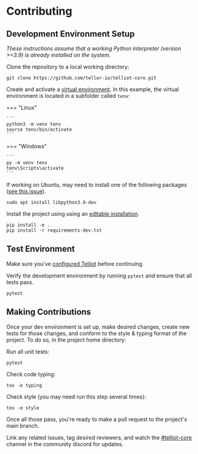# Contributing

## Development Environment Setup

*These instructions assume that a working Python interpreter (version >=3.9)
is already installed on the system.*

Clone the repository to a local working directory:

    git clone https://github.com/tellor-io/telliot-core.git

Create and activate a [virtual environment](https://docs.python.org/3/library/venv.html).  In this example, the virtual environment is 
located in a subfolder called `tenv`:

=== "Linux"

    ```
    python3 -m venv tenv
    source tenv/bin/activate
    ```

=== "Windows"

    ```
    py -m venv tenv
    tenv\Scripts\activate
    ```

If working on Ubuntu, may need to install one of the following packages ([see this issue](https://github.com/ethereum/web3.py/issues/1726)).

    sudo apt install libpython3.9-dev

Install the project using using an [editable installation](https://pip.pypa.io/en/stable/reference/pip_install/#editable-installs).

    pip install -e .
    pip install -r requirements-dev.txt


## Test Environment

Make sure you've [configured Telliot](https://tellor-io.github.io/telliot-feed-examples/getting-started/) before continuing.

Verify the development environment by running `pytest` and ensure that all tests pass.

    pytest

## Making Contributions

Once your dev environment is set up, make desired changes, create new tests for those changes,
and conform to the style & typing format of the project. To do so, in the project home directory:

Run all unit tests:

    pytest

Check code typing:

    tox -e typing

Check style (you may need run this step several times):

    tox -e style

Once all those pass, you're ready to make a pull request to the project's main branch.

Link any related issues, tag desired reviewers, and watch the [#telliot-core](https://discord.gg/URXVQdGjAT) channel in the
community discord for updates.


